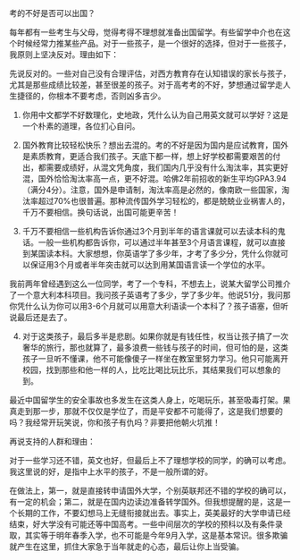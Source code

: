 考的不好是否可以出国？

每年都有一些考生与父母，觉得考得不理想就准备出国留学。有些留学中介也在这个时候经常力推某些产品。对于一些孩子，是一个很好的选择，但对于一些孩子，我原则上坚决反对。理由如下：

先说反对的。一些对自己没有合理评估，对西方教育存在认知错误的家长与孩子，尤其是那些成绩比较差，甚至很差的孩子。对于高考考的不好，梦想通过留学走人生捷径的，你根本不要考虑，否则凶多吉少。

1.  你用中文都学不好数理化，史地政，凭什么认为自己用英文就可以学好？这是一个朴素的道理，各位扪心自问。

2.  国外教育比较轻松快乐？想出去混的。考的不好是因为国内是应试教育，国外是素质教育，更适合我们孩子。天底下都一样，想上好学校都需要艰苦的付出，都需要成绩好，从混文凭角度，我们国内几乎没有什么淘汰率，其实更好混，国外恰恰淘汰率高一点，更不好混。哈佛2年前招收的新生平均GPA3.94（满分4分）。注意，国外是申请制，淘汰率高是必然的，像南欧一些国家，淘汰率超过70%也很普遍。那种流传国外学习轻松的，都是兢兢业业祸害人的，千万不要相信。换句话说，出国可能更辛苦！

3.  千万不要相信一些机构告诉你通过3个月到半年的语言课就可以去读本科的鬼话。一般一些机构都告诉你，可以通过半年甚至3个月语言课程，就可以直接到某国读本科。大家想想，你英语学了多少年，才考了多少分，凭什么你就可以保证用3个月或者半年突击就可以达到用某国语言读一个学位的水平。

  我前两年曾经遇到这么一位同学，考了一个专科，不想去上，说某大留学公司推介了一个意大利本科项目。我问孩子英语考了多少，学了多少年。他说51分，我问那你凭什么认为你可以用3-6个月就可以用意大利语读一个本科了？孩子语塞，但听说最后还是去了。

4.  对于这类孩子，最后多半是悲剧。如果你就是有钱任性，权当让孩子搞了一次奢华的旅行，那也就算了，最多浪费一些钱与孩子的时间，但可怕的是，这类孩子一旦听不懂课，他不可能像傻子一样坐在教室里努力学习。他只可能离开校园，找到那些和他一样的人，比吃比喝比玩比乐，其结果我们可以想象的到。

  最近中国留学生的安全事故也多发生在这类人身上，吃喝玩乐，甚至吸毒打架。果真走到那一步，那就不仅仅是学位了，而是平安都不可能得了，这是我们想要的吗？我经常开玩笑说，你和孩子有仇吗？非要把他朝火坑推！

再说支持的人群和理由：

  对于一些学习还不错，英文也好，但最后上不了理想学校的同学，的确可以考虑。我这里说的好，是指中上水平的孩子，不是一般所谓的好。

  在做法上，第一，就是直接转申请国外大学，个别英联邦还不错的学校的确可以，有一定的机会；第二，就是在国内边读边准备转学国外。但我想提醒的是，这是一个长期的工作，不要幻想马上无缝衔接就出去。事实上，英美最好的大学申请已经结束，好大学没有可能还等中国高考。一些中间层次的学校的预科以及有条件录取，其实等于明年春季入学，也不可能是今年9月入学，这是基本常识。很多欺骗就产生在这里，抓住大家急于当年就走的心态，最后让你上当受骗。
